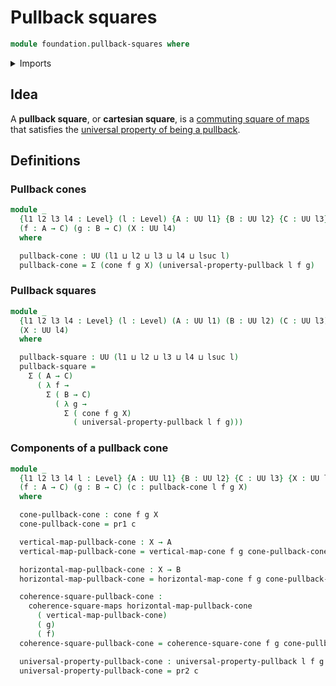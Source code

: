 # Pullback squares

```agda
module foundation.pullback-squares where
```

<details><summary>Imports</summary>

```agda
open import foundation.cones-over-cospans
open import foundation.dependent-pair-types
open import foundation.universe-levels

open import foundation-core.commuting-squares-of-maps
open import foundation-core.universal-property-pullbacks
```

</details>

## Idea

A **pullback square**, or **cartesian square**, is a
[commuting square of maps](foundation.commuting-squares-of-maps.md) that
satisfies the
[universal property of being a pullback](foundation.universal-property-pullbacks.md).

## Definitions

### Pullback cones

```agda
module _
  {l1 l2 l3 l4 : Level} (l : Level) {A : UU l1} {B : UU l2} {C : UU l3}
  (f : A → C) (g : B → C) (X : UU l4)
  where

  pullback-cone : UU (l1 ⊔ l2 ⊔ l3 ⊔ l4 ⊔ lsuc l)
  pullback-cone = Σ (cone f g X) (universal-property-pullback l f g)
```

### Pullback squares

```agda
module _
  {l1 l2 l3 l4 : Level} (l : Level) (A : UU l1) (B : UU l2) (C : UU l3)
  (X : UU l4)
  where

  pullback-square : UU (l1 ⊔ l2 ⊔ l3 ⊔ l4 ⊔ lsuc l)
  pullback-square =
    Σ ( A → C)
      ( λ f →
        Σ ( B → C)
          ( λ g →
            Σ ( cone f g X)
              ( universal-property-pullback l f g)))
```

### Components of a pullback cone

```agda
module _
  {l1 l2 l3 l4 l : Level} {A : UU l1} {B : UU l2} {C : UU l3} {X : UU l4}
  (f : A → C) (g : B → C) (c : pullback-cone l f g X)
  where

  cone-pullback-cone : cone f g X
  cone-pullback-cone = pr1 c

  vertical-map-pullback-cone : X → A
  vertical-map-pullback-cone = vertical-map-cone f g cone-pullback-cone

  horizontal-map-pullback-cone : X → B
  horizontal-map-pullback-cone = horizontal-map-cone f g cone-pullback-cone

  coherence-square-pullback-cone :
    coherence-square-maps horizontal-map-pullback-cone
      ( vertical-map-pullback-cone)
      ( g)
      ( f)
  coherence-square-pullback-cone = coherence-square-cone f g cone-pullback-cone

  universal-property-pullback-cone : universal-property-pullback l f g (pr1 c)
  universal-property-pullback-cone = pr2 c
```
